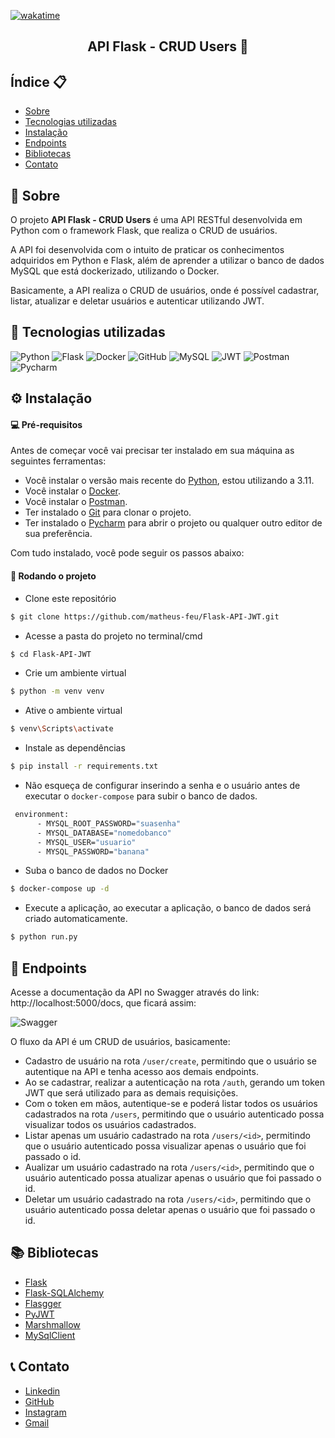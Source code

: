 [![wakatime](https://wakatime.com/badge/user/3bd24664-869f-460a-94e1-b98da8136504/project/e6a36cc3-1b65-406f-92f4-b996d8cccb14.svg)](https://wakatime.com/badge/user/3bd24664-869f-460a-94e1-b98da8136504/project/e6a36cc3-1b65-406f-92f4-b996d8cccb14)


<h2 align="center"> API Flask - CRUD Users 🚀 </h2> 

## Índice 📋

- [Sobre](#-sobre)
- [Tecnologias utilizadas](#-tecnologias-utilizadas)
- [Instalação](#-instalação)
- [Endpoints](#-endpoints)
- [Bibliotecas](#-bibliotecas)
- [Contato](#-contato)

## 📖 Sobre

O projeto **API Flask - CRUD Users** é uma API RESTful desenvolvida em Python com o framework Flask, que realiza o CRUD
de usuários.

A API foi desenvolvida com o intuito de praticar os conhecimentos adquiridos em Python e Flask, além de aprender a
utilizar o banco de dados MySQL que está dockerizado, utilizando o Docker.

Basicamente, a API realiza o CRUD de usuários, onde é possível cadastrar, listar, atualizar e deletar usuários e
autenticar utilizando JWT.

## 🚀 Tecnologias utilizadas

![Python](https://img.shields.io/badge/python-3670A0?style=for-the-badge&logo=python&logoColor=ffdd54)
![Flask](https://img.shields.io/badge/flask-%23000.svg?style=for-the-badge&logo=flask&logoColor=white)
![Docker](https://img.shields.io/badge/docker-%230db7ed.svg?style=for-the-badge&logo=docker&logoColor=white)
![GitHub](https://img.shields.io/badge/github-%23121011.svg?style=for-the-badge&logo=github&logoColor=white)
![MySQL](https://img.shields.io/badge/mysql-%2300f.svg?style=for-the-badge&logo=mysql&logoColor=white)
![JWT](https://img.shields.io/badge/jwt-%2300C300.svg?style=for-the-badge&logo=JSON%20web%20tokens&logoColor=white)
![Postman](https://img.shields.io/badge/postman-%23FF6C37.svg?style=for-the-badge&logo=postman&logoColor=white)
![Pycharm](https://img.shields.io/badge/pycharm-%23000000.svg?style=for-the-badge&logo=pycharm&logoColor=white)

## ⚙️ Instalação

#### 💻 Pré-requisitos

Antes de começar você vai precisar ter instalado em sua máquina as seguintes ferramentas:

- Você instalar o versão mais recente do [Python](https://www.python.org/downloads/), estou utilizando a 3.11.
- Você instalar o [Docker](https://www.docker.com/products/docker-desktop).
- Você instalar o [Postman](https://www.postman.com/downloads/).
- Ter instalado o [Git](https://git-scm.com/downloads) para clonar o projeto.
- Ter instalado o [Pycharm](https://www.jetbrains.com/pt-br/pycharm/download/#section=windows) para abrir o projeto ou
  qualquer outro editor de sua preferência.

Com tudo instalado, você pode seguir os passos abaixo:

#### 🎲 Rodando o projeto

- Clone este repositório

```bash
$ git clone https://github.com/matheus-feu/Flask-API-JWT.git
```

- Acesse a pasta do projeto no terminal/cmd

```bash
$ cd Flask-API-JWT
```

- Crie um ambiente virtual

```bash
$ python -m venv venv
```

- Ative o ambiente virtual

```bash
$ venv\Scripts\activate
```

- Instale as dependências

```bash
$ pip install -r requirements.txt
```

- Não esqueça de configurar inserindo a senha e o usuário antes de executar o `docker-compose` para subir o banco de
  dados.

```bash
 environment:
      - MYSQL_ROOT_PASSWORD="suasenha"
      - MYSQL_DATABASE="nomedobanco"
      - MYSQL_USER="usuario"
      - MYSQL_PASSWORD="banana"
```

- Suba o banco de dados no Docker

```bash
$ docker-compose up -d
```

- Execute a aplicação, ao executar a aplicação, o banco de dados será criado automaticamente.

```bash
$ python run.py
```

## 📌 Endpoints


Acesse a documentação da API no Swagger através do link: http://localhost:5000/docs, que ficará assim:

![Swagger](https://imgur.com/b4B7e1P.png)


O fluxo da API é um CRUD de usuários, basicamente:

- Cadastro de usuário na rota `/user/create`, permitindo que o usuário se autentique na API e tenha acesso aos demais
  endpoints.
- Ao se cadastrar, realizar a autenticação na rota `/auth`, gerando um token JWT que será utilizado para as demais
  requisições.
- Com o token em mãos, autentique-se e poderá listar todos os usuários cadastrados na rota `/users`, permitindo que o
  usuário autenticado possa visualizar todos os
  usuários cadastrados.
- Listar apenas um usuário cadastrado na rota `/users/<id>`, permitindo que o usuário autenticado possa visualizar
  apenas
  o usuário que foi passado o id.
- Aualizar um usuário cadastrado na rota `/users/<id>`, permitindo que o usuário autenticado possa atualizar apenas o
  usuário que foi passado o id.
- Deletar um usuário cadastrado na rota `/users/<id>`, permitindo que o usuário autenticado possa deletar apenas o
  usuário que foi passado o id.

  
## 📚 Bibliotecas

- [Flask](https://flask.palletsprojects.com/en/2.0.x/)
- [Flask-SQLAlchemy](https://flask-sqlalchemy.palletsprojects.com/en/2.x/)
- [Flasgger](https://flasgger.readthedocs.io/en/latest/)
- [PyJWT](https://pyjwt.readthedocs.io/en/stable/)
- [Marshmallow](https://marshmallow.readthedocs.io/en/stable/)
- [MySqlClient](https://pypi.org/project/mysqlclient/)

## 📞 Contato

- [Linkedin](https://www.linkedin.com/in/matheus-feu-558558186/)
- [GitHub](https://github.com/matheus-feu)
- [Instagram](https://www.instagram.com/math_feu/)
- [Gmail](mailto:matheusfeu@gmail.com)
